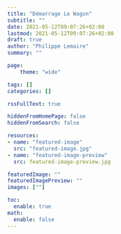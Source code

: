 ```yaml
---
title: "Démarrage Le Wagon"
subtitle: ""
date: 2021-05-12T09:07:26+02:00
lastmod: 2021-05-12T09:07:26+02:00
draft: true
author: "Philippe Lemaire"
summary: ""

page:
    theme: "wide"

tags: []
categories: []

rssFullText: true

hiddenFromHomePage: false
hiddenFromSearch: false

resources:
- name: "featured-image"
  src: "featured-image.jpg"
- name: "featured-image-preview"
  src: featured-image-preview.jpg

featuredImage: ""
featuredImagePreview: ""
images: [""]

toc:
  enable: true
math:
  enable: false
---
```


